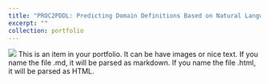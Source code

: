 ```yaml
---
title: "PROC2PDDL: Predicting Domain Definitions Based on Natural Language for Symbolic Planning"
excerpt: ""
collection: portfolio
---
```

<img src='/images/500x300.png'>
This is an item in your portfolio. It can be have images or nice text. If you name the file .md, it will be parsed as markdown. If you name the file .html, it will be parsed as HTML. 
